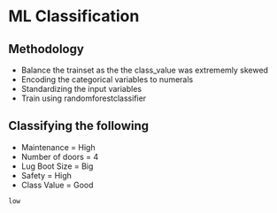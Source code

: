 # ML Classification

## Methodology
- Balance the trainset as the the class_value was extrememly skewed 
- Encoding the categorical variables to numerals
- Standardizing the input variables
- Train using randomforestclassifier

## Classifying the following 
- Maintenance = High
- Number of doors = 4
- Lug Boot Size = Big
- Safety = High
- Class Value = Good

```
low
